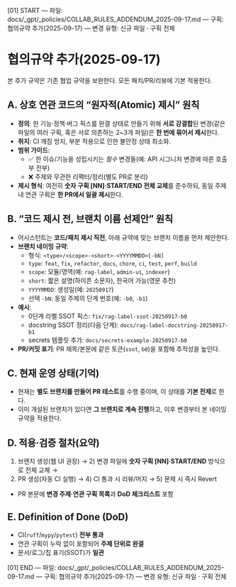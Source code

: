 [01] START — 파일: docs/_gpt/_policies/COLLAB_RULES_ADDENDUM_2025-09-17.md — 구획: 협의규약 추가(2025-09-17) — 변경 유형: 신규 파일 · 구획 전체
# 협의규약 추가(2025-09-17)
본 추가 규약은 기존 협업 규약을 보완한다. 모든 패치/PR/리뷰에 기본 적용한다.

## A. 상호 연관 코드의 “원자적(Atomic) 제시” 원칙
- **정의**: 한 기능·정책·버그 픽스를 완결 상태로 만들기 위해 **서로 강결합**된 변경(같은 파일의 여러 구획, 혹은 서로 의존하는 2~3개 파일)은 **한 번에 묶어서 제시**한다.  
- **취지**: CI 깨짐 방지, 부분 적용으로 인한 불안정 상태 최소화.  
- **범위 가이드**:
  - ✅ 한 이슈/기능을 성립시키는 *필수* 변경들(예: API 시그니처 변경에 따른 호출부 전부)  
  - ❌ 주제와 무관한 리팩터/정리(별도 PR로 분리)  
- **제시 형식**: 여전히 **숫자 구획 [NN]·START/END 전체 교체**를 준수하되, 동일 주제 내 연관 구획은 **한 PR에서 일괄 제시**한다.

## B. “코드 제시 전, 브랜치 이름 선제안” 원칙
- 어시스턴트는 **코드/패치 제시 직전**, 아래 규약에 맞는 브랜치 이름을 먼저 제안한다.
- **브랜치 네이밍 규약**:
  - 형식: `<type>/<scope>-<short>-<YYYYMMDD>[-bN]`
  - `type`: `feat`, `fix`, `refactor`, `docs`, `chore`, `ci`, `test`, `perf`, `build`
  - `scope`: 모듈/영역(예: `rag-label`, `admin-ui`, `indexer`)
  - `short`: 짧은 설명(하이픈 소문자), 한국어 가능(영문 추천)
  - `YYYYMMDD`: 생성일(예: `20250917`)
  - 선택 `-bN`: 동일 주제의 단계 번호(예: `-b0`, `-b1`)
- **예시**:
  - 0단계 라벨 SSOT 픽스: `fix/rag-label-ssot-20250917-b0`
  - docstring SSOT 정리(다음 단계): `docs/rag-label-docstring-20250917-b1`
  - secrets 템플릿 추가: `docs/secrets-example-20250917-b0`
- **PR/커밋 표기**: PR 제목/본문에 같은 토큰(`ssot`, `b0`)을 포함해 추적성을 높인다.

## C. 현재 운영 상태(기억)
- 현재는 **별도 브랜치를 만들어 PR 테스트**를 수행 중이며, 이 상태를 **기본 전제**로 한다.
- 이미 개설된 브랜치가 있다면 **그 브랜치로 계속 진행**하고, 이후 변경부터 본 네이밍 규약을 적용한다.

## D. 적용·검증 절차(요약)
1) 브랜치 생성(웹 UI 권장) → 2) 변경 파일에 **숫자 구획 [NN]·START/END** 방식으로 전체 교체 →  
3) PR 생성(자동 CI 실행) → 4) CI 통과 시 리뷰/머지 → 5) 문제 시 즉시 Revert  
- PR 본문에 **변경 주제·연관 구획 목록**과 **DoD 체크리스트** 포함

## E. Definition of Done (DoD)
- CI(`ruff`/`mypy`/`pytest`) **전부 통과**
- 연관 구획이 누락 없이 포함되어 **주제 단위로 완결**
- 문서/로그/칩 표기(SSOT)가 **일관**

[01] END — 파일: docs/_gpt/_policies/COLLAB_RULES_ADDENDUM_2025-09-17.md — 구획: 협의규약 추가(2025-09-17) — 변경 유형: 신규 파일 · 구획 전체
